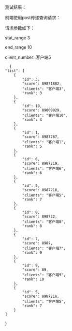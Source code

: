 
测试结果：

  前端使用post传递查询请求：

请求参数如下：

stat_range 3

end_range 10

client_number: 客户端5
      
      
      {
    "list": [
        {
            "id": 3,
            "score": 89871882,
            "clients": "客户端3",
            "rank": 3
        },
        {
            "id": 10,
            "score": 89009929,
            "clients": "客户端10",
            "rank": 4
        },
        {
            "id": 1,
            "score": 8987787,
            "clients": "客户端1",
            "rank": 5
        },
        {
            "id": 6,
            "score": 8987219,
            "clients": "客户端6",
            "rank": 6
        },
        {
            "id": 5,
            "score": 8987218,
            "clients": "客户端5",
            "rank": 7
        },
        {
            "id": 8,
            "score": 898722,
            "clients": "客户端8",
            "rank": 8
        },
        {
            "id": 7,
            "score": 8987,
            "clients": "客户端7",
            "rank": 9
        },
        {
            "id": 9,
            "score": 89,
            "clients": "客户端9",
            "rank": 10
        },
        {
            "id": 5,
            "score": 8987218,
            "clients": "客户端5",
            "rank": 7
        }
    ]
}
